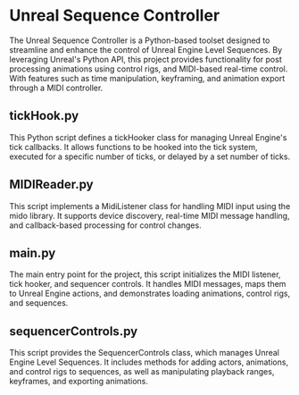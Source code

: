 # Unreal Sequence Controller

The Unreal Sequence Controller is a Python-based toolset designed to streamline and enhance the control of Unreal Engine Level Sequences. By leveraging Unreal's Python API, this project provides functionality for post processing animations using control rigs, and MIDI-based real-time control. With features such as time manipulation, keyframing, and animation export through a MIDI controller.

## tickHook.py
This Python script defines a tickHooker class for managing Unreal Engine's tick callbacks. It allows functions to be hooked into the tick system, executed for a specific number of ticks, or delayed by a set number of ticks.

## MIDIReader.py
This script implements a MidiListener class for handling MIDI input using the mido library. It supports device discovery, real-time MIDI message handling, and callback-based processing for control changes.

## main.py
The main entry point for the project, this script initializes the MIDI listener, tick hooker, and sequencer controls. It handles MIDI messages, maps them to Unreal Engine actions, and demonstrates loading animations, control rigs, and sequences.

## sequencerControls.py
This script provides the SequencerControls class, which manages Unreal Engine Level Sequences. It includes methods for adding actors, animations, and control rigs to sequences, as well as manipulating playback ranges, keyframes, and exporting animations.